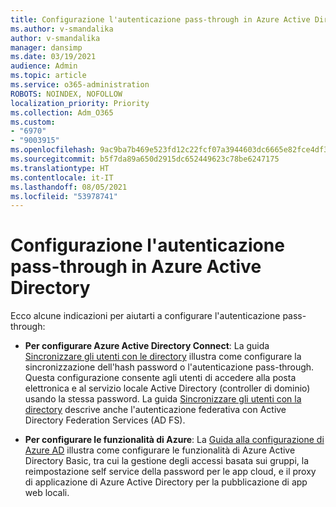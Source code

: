 ```yaml
---
title: Configurazione l'autenticazione pass-through in Azure Active Directory
ms.author: v-smandalika
author: v-smandalika
manager: dansimp
ms.date: 03/19/2021
audience: Admin
ms.topic: article
ms.service: o365-administration
ROBOTS: NOINDEX, NOFOLLOW
localization_priority: Priority
ms.collection: Adm_O365
ms.custom:
- "6970"
- "9003915"
ms.openlocfilehash: 9ac9ba7b469e523fd12c22fcf07a3944603dc6665e82fce4df329a257ac87ca4
ms.sourcegitcommit: b5f7da89a650d2915dc652449623c78be6247175
ms.translationtype: HT
ms.contentlocale: it-IT
ms.lasthandoff: 08/05/2021
ms.locfileid: "53978741"
---
```

# <a name="configure-azure-active-directory-pass-through-authentication"></a>Configurazione l'autenticazione pass-through in Azure Active Directory

Ecco alcune indicazioni per aiutarti a configurare l'autenticazione pass-through:

- **Per configurare Azure Active Directory Connect**: La guida [Sincronizzare gli utenti con le directory](https://admin.microsoft.com/AdminPortal/Home) illustra come configurare la sincronizzazione dell'hash password o l'autenticazione pass-through. Questa configurazione consente agli utenti di accedere alla posta elettronica e al servizio locale Active Directory (controller di dominio) usando la stessa password.  La guida [Sincronizzare gli utenti con la directory](https://admin.microsoft.com/AdminPortal/Home) descrive anche l'autenticazione federativa con Active Directory Federation Services (AD FS). 

- **Per configurare le funzionalità di Azure**: La [Guida alla configurazione di Azure AD](https://admin.microsoft.com/adminportal/home#/modernonboarding/azureadsetup) illustra come configurare le funzionalità di Azure Active Directory Basic, tra cui la gestione degli accessi basata sui gruppi, la reimpostazione self service della password per le app cloud, e il proxy di applicazione di Azure Active Directory per la pubblicazione di app web locali.


